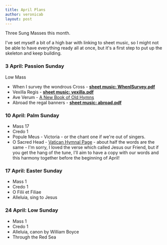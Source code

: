 ```yaml
---
title: April Plans
author: veronicab
layout: post
---
```


Three Sung Masses this month.

I've set myself a bit of a high bar with linking to sheet music, so I might not be able to have everything ready all at once, but it's a first step to put up the skeleton and keep building.

### 3 April: Passion Sunday

Low Mass

* When I survey the wondrous Cross - [**sheet music: WhenISurvey.pdf**](/pdf/hymns/WhenISurvey.pdf)
* Vexilla Regis - [**sheet music: vexilla.pdf**](/pdf/chant/vexilla.pdf)
* Ave Verum - [A New Book of Old Hymns](https://newbookoldhymns.brandt.id.au/hymns/aveverum.html)
* Abroad the regal banners - [**sheet music: abroad.pdf**](/pdf/chant/abroad.pdf)

### 10 April: Palm Sunday

* Mass 17
* Credo 1
* Popule Meus - Victoria - or the chant one if we're out of singers.
* O Sacred Head - [Vatican Hymnal Page](https://archive.ccwatershed.org/media/pdfs/11/08/17/19-15-54_0.pdf) - about half the words are the same - I'm sorry, I loved the verse which called Jesus our Friend, but if you get the hang of the tune, I'll aim to have a copy with our words and this harmony together before the beginning of April!

### 17 April: Easter Sunday

* Mass 1
* Credo 1
* O Filii et Filiae
* Alleluia, sing to Jesus

### 24 April: Low Sunday

* Mass 1
* Credo 1
* Alleluia, canon by William Boyce
* Through the Red Sea



